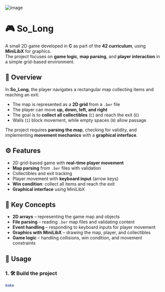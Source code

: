 ![image](https://github.com/diogo-adao/libft/assets/142692185/63ed68a2-74a6-4958-8d49-bf8d36a2d98e)

# 🎮 So_Long

A small 2D game developed in **C** as part of the **42 curriculum**, using **MiniLibX** for graphics.  
The project focuses on **game logic**, **map parsing**, and **player interaction** in a simple grid-based environment.


## 📖 Overview

In **So_Long**, the player navigates a rectangular map collecting items and reaching an exit:

- The map is represented as a **2D grid** from a `.ber` file  
- The player can move **up, down, left, and right**  
- The goal is to **collect all collectibles** (`C`) and reach the exit (`E`)  
- Walls (`1`) block movement, while empty spaces (`0`) allow passage  

The project requires **parsing the map**, checking for validity, and implementing **movement mechanics** with a **graphical interface**.


## ⚙️ Features

- 2D grid-based game with **real-time player movement**  
- **Map parsing** from `.ber` files with validation  
- Collectibles and exit tracking  
- Player movement with **keyboard input** (arrow keys)  
- **Win condition**: collect all items and reach the exit  
- **Graphical interface** using MiniLibX  


## 🧠 Key Concepts

- **2D arrays** – representing the game map and objects  
- **File parsing** – reading `.ber` map files and validating content  
- **Event handling** – responding to keyboard inputs for player movement  
- **Graphics with MiniLibX** – drawing the map, player, and collectibles  
- **Game logic** – handling collisions, win condition, and movement constraints  


## 🧩 Usage

### 1. 🛠️ Build the project
```bash
make

